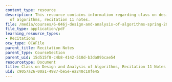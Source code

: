 ```yaml
---
content_type: resource
description: This resource contains information regarding class on design and analysis
  of algorithms, recitation 11 notes.
file: /media/courses/6-046j-design-and-analysis-of-algorithms-spring-2015/c9057a2600a14987be5eea240c10fe45_MIT6_046JS15_Recitation11.pdf
file_type: application/pdf
learning_resource_types:
- Recitations
ocw_type: OCWFile
parent_title: Recitation Notes
parent_type: CourseSection
parent_uid: 15d515f8-c4b8-4142-510d-b3da89bcae54
resourcetype: Document
title: Class on Design and Analysis of Algorithms, Recitation 11 Notes
uid: c9057a26-00a1-4987-be5e-ea240c10fe45
---
```

